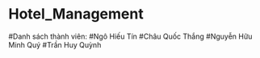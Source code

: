 # Hotel_Management
#Danh sách thành viên:
#Ngô Hiếu Tín
#Châu Quốc Thắng 
#Nguyễn Hữu Minh Quý
#Trần Huy Quỳnh
